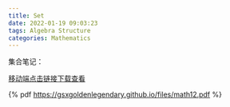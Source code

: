 ```yaml
---
title: Set
date: 2022-01-19 09:03:23
tags: Algebra Structure
categories: Mathematics
---
```


集合笔记：

<!--more-->

[移动端点击链接下载查看](https://gsxgoldenlegendary.github.io/files/math12.pdf)

{% pdf https://gsxgoldenlegendary.github.io/files/math12.pdf %}
